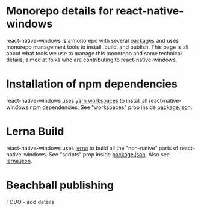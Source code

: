 # Monorepo details for react-native-windows
react-native-windows is a monorepo with several [packages](https://github.com/microsoft/react-native-windows/tree/master/packages) and uses monorepo management tools to install, build, and publish.  This page is all about what tools we use to manage this monorepo and some technical details, aimed at folks who are contributing to react-native-windows.

# Installation of npm dependencies
react-native-windows uses [yarn workspaces](https://legacy.yarnpkg.com/en/docs/workspaces/) to install all react-native-windows npm dependencies.  See "workspaces" prop inside [package.json](https://github.com/microsoft/react-native-windows/blob/master/package.json).

# Lerna Build
react-native-windows uses [lerna](https://github.com/lerna/lerna) to build all the "non-native" parts of react-native-windows.  See "scripts" prop inside  [package.json](https://github.com/microsoft/react-native-windows/blob/master/package.json).  Also see [lerna.json](https://github.com/microsoft/react-native-windows/blob/master/lerna.json).

# Beachball publishing
TODO - add details
